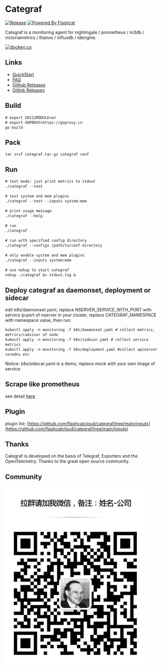 # Categraf
[![Release](https://github.com/flashcatcloud/categraf/workflows/Release/badge.svg)](https://github.com/flashcatcloud/categraf/actions?query=workflow%3ARelease)
[![Powered By Flashcat](https://img.shields.io/badge/Powered%20By-Flashcat-red)](https://flashcat.cloud/)

Categraf is a monitoring agent for nightingale / prometheus / m3db / victoriametrics / thanos / influxdb / tdengine.

[![dockeri.co](https://dockeri.co/image/flashcatcloud/categraf)](https://hub.docker.com/r/flashcatcloud/categraf/)

## Links

- [QuickStart](https://www.gitlink.org.cn/flashcat/categraf/wiki/QuickStart)
- [FAQ](https://www.gitlink.org.cn/flashcat/categraf/wiki/FAQ)
- [Github Releases](https://github.com/flashcatcloud/categraf/releases)
- [Gitlink Releases](https://www.gitlink.org.cn/flashcat/categraf/releases)

## Build

```shell
# export GO111MODULE=on
# export GOPROXY=https://goproxy.cn
go build
```

## Pack

```shell
tar zcvf categraf.tar.gz categraf conf
```


## Run

```shell
# test mode: just print metrics to stdout
./categraf --test

# test system and mem plugins
./categraf --test --inputs system:mem

# print usage message
./categraf --help

# run
./categraf

# run with specified config directory
./categraf --configs /path/to/conf-directory

# only enable system and mem plugins
./categraf --inputs system:mem

# use nohup to start categraf
nohup ./categraf &> stdout.log &
```


## Deploy categraf as daemonset, deployment or sidecar

edit k8s/daemonset.yaml, replace NSERVER_SERVICE_WITH_PORT with service ip:port of nserver in your cluster, replace CATEGRAF_NAMESPACE with namespace value, then run:

```shell
kubectl apply -n monitoring -f k8s/daemonset.yaml # collect metrics, metrics/cadvisor of node
kubectl apply -n monitoring -f k8s/sidecar.yaml # collect service metrics
kubectl apply -n monitoring -f k8s/deployment.yaml #collect apiserver coredns etc
```
Notice: k8s/sidecar.yaml is a demo, replace mock with your own image of service.

## Scrape like prometheus
see detail [here](https://github.com/flashcatcloud/categraf/blob/main/prometheus/README.md)

## Plugin

plugin list: [https://github.com/flashcatcloud/categraf/tree/main/inputs](https://github.com/flashcatcloud/categraf/tree/main/inputs)


## Thanks

Categraf is developed on the basis of Telegraf, Exporters and the OpenTelemetry. Thanks to the great open source community.

## Community

![](doc/laqun.jpeg)
